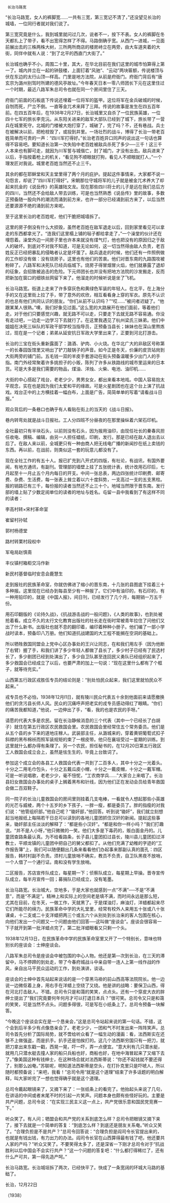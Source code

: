      长治马路宽 

   “长治马路宽，女人的裤脚宽……一共有三宽，第三宽记不清了，”还没望见长治的城墙，一位同行者就对我们说了。 

   第三宽究竟是什么，我到城里就问过几次，说者不一，按下不表。女人的裤脚在冬天都扎上了带子，看不出宽得怎样了不得。马路倒确乎宽。从西门一进城，一见面前展出去的三株两株大树，三所两所商店的楼房峙立在两旁，由大车道夹着的大街，同伴中就有人说：“到了北平的西直门大街了。” 

   长治城也确乎不小，周围二十里，其大，在华北目前在我们这里的城市怕算得上第一了。城内并立在一起的钟鼓楼，上面钉着“风驰”、“云动”两块匾额，传说楼顶与伏在东边的太行山顶—样高。门里是地方法院，从前是府衙门。府衙门背后有“唐玄宗为潞州别驾时所建的德风亭故址。”今年春天日本一零八师团长下元在这里住过一个时期，最近八路军朱总司令也就在同一个房间里住了三天。 

   府衙门前面的石板底下传说还埋着一位将军的盔甲。这位将军在金兵破城的时候，自刎而死，尸立不倒。一直等金兀术来拜了三拜。传说的故事是发生在四五百年前。在四五百年后，在1938年2月27日，长治城里又自杀了一位民族英雄，一位四十七军的旅长李克沅。从东阳关进来的敌军大部队已经到了城下，旅长带了一营兵在城里死守。北城的门楼被大炮打穿了，城破了，完了吗？不，还有巷战。兵士在被解决以前，把枪枝毁了，或投到井里。一场壮烈的战斗，博得了长治一带老百姓简单而可贵的一声：“四川军打得好。”长治老百姓异口同声的说出这一句话也算得不容易吧。要知道长治第一次失陷中老百姓被敌兵杀死了多少──三千！这三千人本来也有脚可走，就因为川军誓与城偕亡，封了城门，才没有出去。敌兵进来了以后，手指按着枪上的机关，“看见狗不顺眼就打狗，看见人不顺眼就打人，”一个理发匠对我说。城里老百姓当然还不止三千。 

   其余的都在耶稣堂和天主堂里得了两个月的庇护。提起这件事情来，大家都不说一句怨言，却说了“四川军打得好”。宋朝那位守城将军的儿子就是被金兀术养大了却起来抗金的《说岳传》的英雄陆文龙。现在那些四川将士的儿子是远在我们总后方的四川，当然还不会给敌人带去训练，可是也当然熟悉《说岳传》里的故事，多数正预备随一股向外的潮流而涌到前方来，也许一部分已经涌到前方来了，以后当然还要源源不绝的涌到前方来呢。 

   至于这里长治的老百姓呢，他们干脆把城墙拆了。 

   这里的房子倒没有什么大损毁，虽然老百姓在敌军退走以后，回到家里看见可以拿走的东西都拿光了。“连我们这里榻上铺的毡子都给拿走了，”一个澡堂的伙计还在埋怨着。澡堂外边一间房子里也许本来就没有煤气灯，他也把没有的原因归之于敌人的破坏。到底对不对我不知道，可是无论如何，这一切当然得由敌人负责，老百姓反正已经把暴乱的侵略者认定是坏蛋了。敌兵退走的时候，他们还有一件照例做的工作却没有做：没有烧房子。这里也有他们的苦衷。他们对晋东南的九路围攻被粉碎了。八路军和决死队已经兵临城下。烧房子得冒烟冒火焰，他们就暴露了退却的征象，会招致被追击的危险。下元师团长也并没有把地方法院的沙发搬走，反而把新加在窗口的细铁丝网留下来了。他溜走的时候听说是坐了飞机。 

   长治马路宽。街道上走来了许多穿灰色和黄绿色军装的年轻人。在北平，在上海分手的又在这里街上拉了手，带了意外的欢欣，相互看看身上穿的军衣。原先不认识的也总有他们共同认识的朋友。“你们从前不认识吗？”“哎……”被问者迟疑了。“他跟某某人很熟。”噢，我们好象见过面。”这么宽的大路展开在他们面前，等着他们走。对于他们只要感觉兴趣，就无路不可以走，只要走下去就无路不容易通。你没有走过吧，一边走一边学习下去就行了。在这里我遇见了杭州梁氏三妹弟。他们中姐姐在决死三纵队的军政干部学校当指导员，正预备当县长；妹妹也在深山里熬炼过，现在是一个记者；弟弟从延安抗日军政大学里出来了，正要到河北打游击。 

   长治的三宝在街头重新露面了：潞酒、驴肉、小火烧。在华北广大的非敌区号称第一的长春园饭馆里又响出了铲刀敲锅子的声音。如今正是冬天，价廉的皮货站岗到大街两旁的铺门前。五毛钱一双的羊皮手套游动在街头预备温暖多少出门人的手指。南门外经常聚着许多挑担子的小贩，陈列了许多从铁路线的城市里运来的日本货。可是大多是我们需要的物品，煤油、洋烛、火柴、电池、油印机…… 

   大街的中心搭起了戏台，老老少少，男男女女，都出来看本地戏。中国人容易抱太平观念，实在也是因为我们太爱和平的缘故。可是火星剧团也在这个台上演了抗战戏。戏台正中的上方横挂着一幅白布，上面是广告，简简单单的写着“请看战斗日报。” 

   观众背后的一条巷口也确乎有人看贴在街上的当天的《战斗日报》。 

   巷内转弯处就是战斗日报社。工人分四班不分昼夜的在那里操纵着六架石印机。 

   全社最初只有半块石头，以前则没有石头，因为报用油印，由现任社长的秦春风担任收电、撰稿、编辑，由另一人担任蜡纸，印刷，发行。那是已经在敌人退出去以后了。在敌人来以前，全城更只有一种由商人把无线电广播的新闻抄在纸上卖钱的东西。再以前，在战前，则类似这一套的玩意儿都没有了。 

   现在全社工作的有五十人。报已扩充到八开式的四版，有社论，有战讯，有国外要闻，有地方通讯，有副刊。管理部的墙壁上挂了五张统计表，统计改用石印后，七月起至十一月止五个月内每日的开支。中间一张总表，两边四张统计印刷费、邮寄费、杂费、生活费，每一张表上耸立着以六十度斜势，一支高过一支的五支黑柱。报的销路已有三千，每份报的读者当然还不止三十个。地域当然限于晋东南。发行部的墙上贴了少数定阅单位的读者的地址与姓名。屯留一县中我看到了有这样不同的读者： 

   李高村转×宋村革命室 

   崔留村孙轼 

   郭村杨德堂 

   路村转栗村段权中 

   军电局赵慎斋 

   丰仪镇村箱柜交冯作新 

   新民村基督临时安息会鹿慧生 

   走到报社的民族革命室，你就仿佛进了缩小的晋东南，十几张的县图底下挂着三十多种报。这里现在已经办到每县至少有一种报了。它们中有油印的，有石印的，有一种用铅印的，就是《中国人报》，间日刊，已经发行了几个月，每期销一万五千份。 

   用石印翻版的《论持久战》，《抗战游击战的一般问题》，《人类的故事》，也到处被抢着看。成立不久的太行文化教育出版社的社长走在街时常被青年拉住了问他们又出了什么新书。出版社也就不息的翻印着，编印着种种小册子。他们编了一部小学战时读本，预备印八万册。他们知道抗战建国的大工程不能搁在空洞的基础上。 

   所以牺牲救国同盟会上党中心区办事处的王兴让同志，在和我们用左手（因为他断了右臂）握了手，和我们讲了多少年轻人都做了县长了，多少村子已经有了民选村长了，多少剧团已经到处演出了，多少自卫队甚至连回民义勇队已经组织起来了，多少救国会已经成立了以后，也要严肃的加上一句说：“现在这里什么都有了个框子，就等待充实。” 

   山西第五行政区戎胜伍专员的结论则是：“别处怕民众起来，我们这里就怕民众不起来。” 

   戎专员也不必怕，1938年12月l1日，就有陵川民众代表五十余到他面前来请愿撤换他们的贪污县长师人风。民众的沉痛呼声把老实的戎专员感动得红了眼睛。“你们的痛苦我都知道，”他说，一边伸出了手，“看，我的也是农民的手呀。” 

   请愿的代表大多是农民。留在长治静候消息的三个代表（其中一个已经长了白胡子）就住在第五行政区农民救国会里。农民救国会里经常住五个常务委员。他们是从五个县的乡下来的道地庄稼人。武装部主任，从潞城来的，穿着黄铜葡萄式扣子斜襟的黑布棉袄而照军装规矩的束了一根皮带。他只在襄垣受过一星期的训练。到这里就什么都办得有条理了。另一个农民，担任秘书的，在12月20日第五行政区工人救国会成立会上，虽然是怯生生的，毕竟上台致词了。 

   参加这个成立会的各县工人救国会代表一共到了二百多人，其中十分之一光着头。十分之二用毛巾包头，十分之五戴瓜皮小帽，十分之一戴皮帽，十分之一戴军帽。可是一听说唱歌，老老少少，毫不忸怩，“工农商学兵……”大家合上来唱了。长治县妇女救国会办事处的桌子上搁着黑布和针线，因为他们正在发动会员给青年救国会做二百双鞋子。 

   同一院子的长治儿童救国会的房间里则挂着几支电棒，一看就令人想起那些小英雄的光芒与威棱，两个十五岁的乡下孩子，一胖一瘦，都是委员了。胖的指瘦的对我们说：“他管组织部。”他自己呢？“锄奸部，”他回答。听到说“锄奸”，我们就立刻想起当地报纸上每隔若干日总可以读到的各地儿童团抓住汉奸的新闻。提起这些事来，锄奸部主任淡淡的解释了：“都是些小汉奸”。“都是和你一样小吗？”我们打趣说。“并不是人小呀，”他只微微的一笑。他们大多是下毒药的，贩白面金丹的。儿童团查路条最认真。为不给看路条，长子县儿童团扣过县长，陵川县儿童团扣过洋教士，平顺龙镇的儿童团中把自己的舅父都扣了。从他们充满了幼稚的字迹的“工作报告簿”上，我们可以随便翻出几条来看看他们办起事来那副认真的面孔：四区报告，韩村村副不负责。须村儿童放哨不确实，教员不负责，自卫队黑夜不放哨，一个人借了一个通行证。南和没有学生放哨。 

   二区报告，苏店宣传队成立，每星期一下；侦察队成立，每星期上早操。晋寺宣传队成立，每半月宣传一回；募捐队已经成立，没有笔墨。 

   长治马路宽。长治城大，空地多，于是大家也就感到一点“不满”──不是“不满意”，而是“不满足”。精神上和实际上的空间老是填不满，而时间永远是那么短，尤其在目前，在冬天，一做工作，天就黑了。于是煤油灯，麻油灯，洋蜡都起来尽它们所能尽的绵力。民族革命中学的大礼堂里，经常有校外人来用五十张或八十张课桌，十二支或二十支洋蜡把两三个或五六个从别处到长治来的客人包围在核心，向他们发出一个问题又一个问题由他们回答──这叫做“座谈会”。座谈会很容易一下子就开到第一批洋蜡点完了，第二批洋蜡眼看又只剩一个头。 

   1938年12月13日，在民族革命中学的民族革命室里又开了一个特别长，意味也特别长的座谈会：士绅座谈会。 

   八路军朱总司令是座谈会中被包围的中心人物。他还是第—次到长治，在三天的滞留中，马不停蹄的到处走，带了今春府城战斗中亲自带一连人上第一线作战的作风，亲自出马干民众运动的工作，到处演讲，谈话。 

   座谈会的士绅中首先站起来说话的是一个穿黑马褂的前山西高等法院院长。他一边说一边微伛着上身，用右手在洋蜡上空绕了又绕。他是讲的战略：要保卫山西，得在河北打击敌人。不错。总司令只是和蔼的笑笑，点点头。还有一个穿皮大衣的胖绅士提出了“我们究竟要何年何月才可以打退日本兵？”很可笑。总司令又只是和蔼的笑笑，可是当然不点头。问题多得很，可是写在小纸条上了。总司令预备一块解答。 

   “今晚这个座谈会实在是一个恳亲会，”这是总司令站起来说的第一句话。不错，这个会到后半多少有点像恳亲会了。老老少少，一团和气不时发出来一阵阵笑声。总司令首先分析了国际局势，就不啻给听众看了一幅生动的漫画：看，法西斯实在还够不上做强盗，而是扒手。扒手还是怕挨打的。这几个法西斯穷国只有一把刀，就把刀拿出来东戳一戳，西晃一晃，吓一吓，弄一点便宜。“意大利有几只潜水艇，就用几只潜水艇去撞人家的船只兵船也好，商船也好，在地中海冒起来了又缩下去了。”像美国这种有钱绅士，在这种场合就对法西斯蒂说：”你还不起钱就不要还得了，别那么凶奄。”苏联呢，明知道法西斯蒂是空头，在打扑克里只是吓唬人，所以随时都预备说；“来吧，我看！”总司令用“就是这个道理”结束了许多话题的明白解释，叫大家听完了一想也觉得确乎就是这个道理。 

   总司令戴起眼镜来了，又摘下来了：一张纸条上的看完了。他抬起头来说了几句，在讲话的中间或者末尾不时的引起一片笑声。问题本身也颇有些怪好玩的。主要是共产问题，总司令说：“在实现三民主义这一点上，共产党很乐意和国民党竞赛一下。” 

   听众笑了。有人问；牺盟会和共产党的关系到底怎么样？总司令把眼镜又摘下来了，接下去就是一个简单的答复：“到底怎么样？到底还是朋友关系奄。”听众又笑了。“合理负担是不是共产？”总司令回答说：“合理负担是阎司令长官提出来的，也就是有钱出钱，有力出力的办法。阎司令长官在山西算得最有钱了吧，他还要共人家的产吗？”听众又笑了。不要笑得太多了，还是深省一下刚才总司令对于“抗战胜利以后中国会不会实行共产？”这一个问题的答复吧：“什么都打得稀烂了，还有什么产可共，第一得先造产呵。” 

   长治马路宽。长治城垣拆了两次，已经快平了。快成了一条宽阔的环城大马路的基础了。

   长治，12月22日 

   （1938） 

